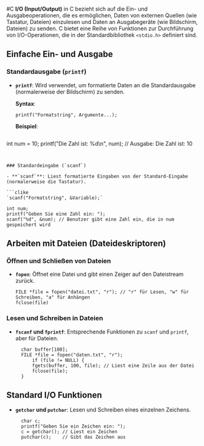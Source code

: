 #C
**I/O (Input/Output)** in C bezieht sich auf die Ein- und Ausgabeoperationen, die es ermöglichen, Daten von externen Quellen (wie Tastatur, Dateien) einzulesen und Daten an Ausgabegeräte (wie Bildschirm, Dateien) zu senden. C bietet eine Reihe von Funktionen zur Durchführung von I/O-Operationen, die in der Standardbibliothek `<stdio.h>` definiert sind.

## Einfache Ein- und Ausgabe

### Standardausgabe (`printf`)

- **`printf`**: Wird verwendet, um formatierte Daten an die Standardausgabe (normalerweise der Bildschirm) zu senden.
  
  **Syntax**:
  ```clike
  printf("Formatstring", Argumente...);
  ```
  
  **Beispiel**:
    ```clike
 int num = 10;
 printf("Die Zahl ist: %d\n", num); // Ausgabe: Die Zahl ist: 10
  ```


### Standardeingabe (`scanf`)

- **`scanf`**: Liest formatierte Eingaben von der Standard-Eingabe (normalerweise die Tastatur).
  
  ```clike
  `scanf("Formatstring", &Variable);`
  ```

```clike
int num;
printf("Geben Sie eine Zahl ein: ");
scanf("%d", &num); // Benutzer gibt eine Zahl ein, die in num gespeichert wird
```

## Arbeiten mit Dateien (Dateideskriptoren)

### Öffnen und Schließen von Dateien

- **`fopen`**: Öffnet eine Datei und gibt einen Zeiger auf den Dateistream zurück.
  
  ```clike
  FILE *file = fopen("datei.txt", "r"); // "r" für Lesen, "w" für Schreiben, "a" für Anhängen
  fclose(file)
  ```
  
### Lesen und Schreiben in Dateien

- **`fscanf` und `fprintf`**: Entsprechende Funktionen zu `scanf` und `printf`, aber für Dateien.
  
  ```clike
	char buffer[100];
	FILE *file = fopen("daten.txt", "r");
		if (file != NULL) {
	    fgets(buffer, 100, file); // Liest eine Zeile aus der Datei
	    fclose(file);
	}
  ```

## Standard I/O Funktionen

- **`getchar` und `putchar`**: Lesen und Schreiben eines einzelnen Zeichens.
  
  ```clike
	char c;
	printf("Geben Sie ein Zeichen ein: ");
	c = getchar(); // Liest ein Zeichen
	putchar(c);    // Gibt das Zeichen aus

  ```
  
